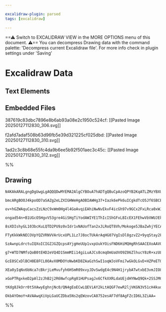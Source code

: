 ```yaml
---

excalidraw-plugin: parsed
tags: [excalidraw]

---
```

==⚠  Switch to EXCALIDRAW VIEW in the MORE OPTIONS menu of this document. ⚠== You can decompress Drawing data with the command palette: 'Decompress current Excalidraw file'. For more info check in plugin settings under 'Saving'


# Excalidraw Data

## Text Elements
## Embedded Files
387619c83dbc7896e8b6ab93a08e2c1950c524cf: [[Pasted Image 20250127112830_306.svg]]

f2afd7adaf508b63d96fb5e39d321225cf025dbd: [[Pasted Image 20250127112830_310.svg]]

1ad2c3c8b68e55fc4da9b6ee5b92f501aec3c45c: [[Pasted Image 20250127112830_312.svg]]

%%
## Drawing
```compressed-json
N4KAkARALgngDgUwgLgAQQQDwMYEMA2AlgCYBOuA7hADTgQBuCpAzoQPYB2KqATLZMzYBXUtiRoIACyhQ4zZAHoFAc0JRJQgEYA6bGwC2CgF7N6hbEcK4OCtptbErHALRY8RMpWdx8Q1TdIEfARcZgRmBShcZQUebQB2bQBWGjoghH0EDihmbgBtcDBQMBKIEm4IAA0AURgANQA2AAYAETZiADkeACsAQVJe6oApCgB1DslUkshYRAqgojkkflLM

bmcARgBOOJ4kpoOD7aSAZg2eLZXIGHWeHgAOBIAWHg37+Iazk6ePk6uICgkdTcO5Jf6SBCEZTSEF7f7WZTBbhNf7MKCkNgAawQAGE2Pg2KQKgBiDYIMlkqalTS4bCY5QYoQcYh4glEiTE3BJYj3ABmvKpkF5hHw+AAyrAkRJBB5BRA0RjsaMgZM0HxCgJ0ViEBKYFL0DLyv9GdCOOFcmgNv82HBaWobmhmv8GcI4ABJYgW1B5AC6/155EyHu4HCE

ov+hGZWAquCacsZzLNzC9xWm0Hg4l4GoAvqiEAhiNwNvEkvF4icGh97v9GCx2FxLRca0xWJwOpwxNxPnstkkGk9qxqyswWukoAXuLyCGF/pphMzqsFMtkvb7/kI4MRcOPC5by/Etvd7hsNk0ePEnv8iBxMSGw/gr2w6RO0FP8GFCrnCqnIOUJHVMGIJIngAaS2DoOgAVQAJSgAB5egcQAWQALSEAAZSCABU5VmTMMFFQgljlNY0GcA9ni2KiqPuJ

ongad54n+B1UGcO5HgvV53gre4GiSHgTiYodAWIYE1ThIcIShGFxLBIcEX1FEhwVbVWUJEkKXJZYhxpOkXSZFl8XUjl+WwLYzLlYVRV1fV5XxI1lK1JUVRBVEnJ1SV8MNQtjWEU1zSLa1bWwe0uyUtN9PdT18j9IcA1wINd1QUNwyHSNiGjCRcA2eN52IJMUw1GYMxBHM8xfVBeyeU4Ky2BpmzrTgiz4hrWw4dsOE7NUmm+QTiw+CMRzHCq3xnHS

8sXDIshyGL103bcKuLQTD2PU9z0vIdr1vNAUofTan2xJLRoQT8Vh/Mokoge5JBaZwhjYECADFSAAcQ2XAtgAR0xZhJHQz7SG6XCSokQh9GibS01I1iNieDZtA2E53i2J5DjR9U0xYzZz20aqmn2Jp7iSU9OIx0oRLE1AThObQjyPYDDzohjy3qyTIWhKAQSabRqep84Voec4nj+eSOERTNwtKFTsTU9l0GJNGDjlXT6QTQy2QqdFrGYW1AmySyRX

FTyKkkWkNECOVpYQZVRNVVArUcxUPL1Lz7J8ocTUkArAqHG07VgIsDl8gzvZ2+9yqStay2FpJ+Na+tuCeS4h1rNqOq6+23h2ejYY2tMNy3Hci33FaTzPC9BtHYIi9facEGdRkotXWK0znAzJuXGa0DXTbI225Lw/258jrr/0RQQYMJCRj5tmwe4TmITRsHie46oQe5NAaXBNC2E5Y3uBAeGwY4mmwfinmwAVUXcTMCmmMAHfvjYNRb0p0sy9BcB4

SzAwnpLdrctuIQXoICIGZJGZQcpsAYjgHeUUp1vxpUukYOisFND6HiMQHgRhSAACEXoAAV0IAEVegAE0sKQP+HhCoYMIYkS7FsZI54Gg7FYeWaqnxmLrHOEkHmlY3gliaBsYmRMyaQApnbamyQRGx3xiI08h4hJpikhzIsjxhYnFjueeeZw6InHERABSEs3JO1liSRWcZZy0lVnlcxEgtYcB1rgPWnMx7WWNhIU22BzaQylu5G2lNH7+KdjZV2sp

g7+WTD7NMfsQoB0tEHD2eVQ4D1SmmMIi14giLuAJCs8cmqOmUaUVO9Z06ZlhucY8zR+xzULlk5aR4y7rUrsNEe7565Dkih6Zus4JpLmmr03uN44F7TTASYek5R5xXHpPdAvIeC4F5MQeIuAty8n2BvT4xA6q8k0EkBAJwtjEAMecPYl8zzck0O7DJN98hFWCSUZ+0xX6/ijNDIxJwf4JT/qMwBUBgEVDAY4MWUCYGjIQSUc6f50AgSgJgB4dQtiV

GcE0SCxDlBCH0E8FCL0OAvX0MDOYoNwbKD8ZAaGzhSwI1oqWJoVFmi7wGkOLGvD+HZPeETOmlZDGSK7A0bQWwNgNBFaKsVIrwTsxkvbR4Ek0zGORKY1SRk5YQAVorZWNj9LMnsegRxzjXEGw8S7E2ZsRDkvlAElylolXYjCRUbyuU/BewCja32wVQqJMlpANWqSAHKXzElVGzQRG0UHGmUphTUA/AKe1DsmYiYGLqgY71EAC4LUjiXJpUc85vyGt

XEa0yIqNx6bNca7cBkrjLeMvufyh6HSmR09xvyJDvSwdgE4c9N4H1jrybATwtxbE3vmJIO8eAbOEbgBAHb+1JGwJbO53cHlXAfi/CM7yYxPG+YlOtGSogApAcCiBYKbQQpKNmcALcjFwDgBKBa3BUzQAhJkCoW5SC3hWAwQgCAKC4K1WrXVareQbGA8BqkEBsAiFcW6cc+gJRmJVRpLSlJP2QdINB2Df69IAcQw48gTjdbTXA2hjDGRHqG3tdKN2

xGoPTRgxkeD2pAl2zJhB2j2R6NwfcpRg01HUPsagJx6CfkXXRLdaUEjdHYNwQ9Qk+2SSJMCc449TgUBHoJRFCxOSin0NSbI6psUhAjCZh4JLNjumOOwawlgKAvQiDKAbOgYIvI3GFHM6RrjLjbPobYBQCEazd2QEk5ZjI1RmT9AxH5kIl0XGRZoxZwTsGIu+awiDdAatwPMGgfifAlRuCCUSNpgQ2XRRkMTh8BIpZjxysgEYNgBgH0pwIEICpkKg

tKdg8JkOrr0t5XAwyEghnjNc0/QN4gEoECwLQEViAY2kLtAQGF7ewR2ljVKGN3V51cH4kuqQZQNIAAUpm/i8B6tQU7J3uZJAAJRymgggTF+AXEVD24d14YJeAiPO+987V3bttfc9NRj2IZNQHrF6f1pR4qZHu1GUgx60DnSyMtiq6IWv/GwIsbgaPOlpg4D87HpB0e+yEFAa8mYccA7sN0adOQxT47gPNjKS3NArcbWtyAtIweMCwvV/AjW0w0Ol

OkbAYOmoY+AVAAwqXiVpLGaUCZDba5Ns2qEWzovCA8752esAF7df8AgFZcID6L3ZiAA=
```
%%